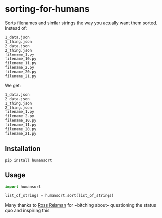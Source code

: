 # sorting-for-humans

Sorts filenames and similar strings the way you actually want them sorted. Instead of:

```
1_data.json
1_thing.json
2_data.json
2_thing.json
filename_1.py
filename_10.py
filename_11.py
filename_2.py
filename_20.py
filename_21.py
```

We get:
```
1_data.json
2_data.json
1_thing.json
2_thing.json
filename_1.py
filename_2.py
filename_10.py
filename_11.py
filename_20.py
filename_21.py
```

## Installation

```
pip install humansort
```

## Usage

```python
import humansort

list_of_strings = humansort.sort(list_of_strings)
```

Many thanks to [Ross Reisman](https://github.com/RossReisman) for ~bitching about~ questioning the status quo and inspiring this

